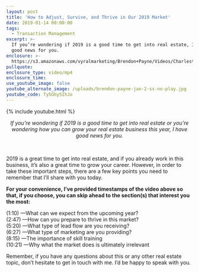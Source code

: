 ```yaml
---
layout: post
title: 'How to Adjust, Survive, and Thrive in Our 2019 Market'
date: 2019-01-14 00:00:00
tags:
  - Transaction Management
excerpt: >-
  If you’re wondering if 2019 is a good time to get into real estate, I have
  good news for you.
enclosure: >-
  https://s3.amazonaws.com/vyralmarketing/Brendon+Payne/Videos/Charleston+Expert+Advisors+-+How+to+Adjust%2C+Survive%2C+and+Thrive+in+Our+2019+Market.mp4
pullquote:
enclosure_type: video/mp4
enclosure_time:
use_youtube_image: false
youtube_alternate_image: /uploads/brendon-payne-jan-2-ss-no-play.jpg
youtube_code: Ty5Ghy5IhJo
---
```


{% include youtube.html %}

<center><em>If you&rsquo;re wondering if 2019 is a good time to get into real estate or you&rsquo;re wondering how you can grow your real estate business this year, I have good news for you.</em></center>

 

2019 is a great time to get into real estate, and if you already work in this business, it’s also a great time to grow your career. However, in order to take these important steps, there are a few key points you need to remember that I’ll share with you today.

**For your convenience, I’ve provided timestamps of the video above so that, if you choose, you can skip ahead to the section(s) that interest you the most:**

(1:10) —What can we expect from the upcoming year?<br>(2:47) —How can you prepare to thrive in this market?<br>(5:20) —What type of lead flow are you receiving?<br>(6:27) —What type of marketing are you providing?<br>(8:15) —The importance of skill training<br>(10:21) —Why what the market does is ultimately irrelevant

Remember, if you have any questions about this or any other real estate topic, don’t hesitate to get in touch with me. I’d be happy to speak with you.